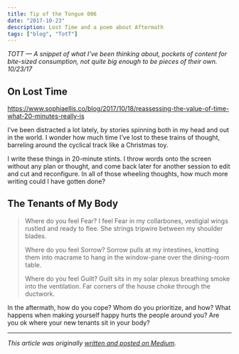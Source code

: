 ```yaml
---
title: Tip of the Tongue 006
date: "2017-10-23"
description: Lost Time and a poem about Aftermath
tags: ["blog", "TotT"]
---
```


_TOTT — A snippet of what I’ve been thinking about, pockets of content for bite-sized consumption, not quite big enough to be pieces of their own. 10/23/17_

## On Lost Time

https://www.sophiaellis.co/blog/2017/10/18/reassessing-the-value-of-time-what-20-minutes-really-is

I’ve been distracted a lot lately, by stories spinning both in my head and out in the world. I wonder how much time I’ve lost to these trains of thought, barreling around the cyclical track like a Christmas toy.

I write these things in 20-minute stints. I throw words onto the screen without any plan or thought, and come back later for another session to edit and cut and reconfigure. In all of those wheeling thoughts, how much more writing could I have gotten done?

## The Tenants of My Body

> Where do you feel Fear? I feel Fear in my collarbones, vestigial wings rustled and ready to flee. She strings tripwire between my shoulder blades.
>
> Where do you feel Sorrow? Sorrow pulls at my intestines, knotting them into macrame to hang in the window-pane over the dining-room table.
>
> Where do you feel Guilt? Guilt sits in my solar plexus breathing smoke into the ventilation. Far corners of the house choke through the ductwork.

In the aftermath, how do you cope? Whom do you prioritize, and how? What happens when making yourself happy hurts the people around you?
Are you ok where your new tenants sit in your body?

---

_This article was originally [written and posted on Medium](https://medium.com/@leia.write/tip-of-the-tongue-006-85f5d62379e2)._
